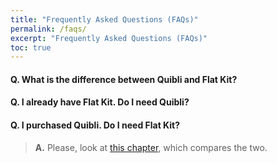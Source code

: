 ```yaml
---
title: "Frequently Asked Questions (FAQs)"
permalink: /faqs/
excerpt: "Frequently Asked Questions (FAQs)"
toc: true
---
```


#### Q. What is the difference between Quibli and Flat Kit?
#### Q. I already have Flat Kit. Do I need Quibli?
#### Q. I purchased Quibli. Do I need Flat Kit?
> **A.** Please, look at [this chapter](#quibli-or-flat-kit), which compares the two.

